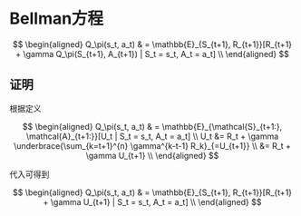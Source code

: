 # Bellman方程

$$
\begin{aligned}
Q_\pi(s_t, a_t) & = \mathbb{E}_{S_{t+1}, R_{t+1}}[R_{t+1} + \gamma Q_\pi(S_{t+1}, A_{t+1}) | S_t = s_t, A_t = a_t] \\
\end{aligned}
$$

## 证明

根据定义

$$
\begin{aligned}
Q_\pi(s_t, a_t) & = \mathbb{E}_{\mathcal{S}_{t+1:}, \mathcal{A}_{t+1:}}[U_t | S_t = s_t, A_t = a_t] \\
U_t &= R_t + \gamma \underbrace{\sum_{k=t+1}^{n} \gamma^{k-t-1} R_k}_{=U_{t+1}} \\
&= R_t + \gamma U_{t+1} \\
\end{aligned}
$$

代入可得到

$$
\begin{aligned}
Q_\pi(s_t, a_t) & = \mathbb{E}_{S_{t+1}, R_{t+1}}[R_{t+1} + \gamma U_{t+1} | S_t = s_t, A_t = a_t] \\
\end{aligned}
$$